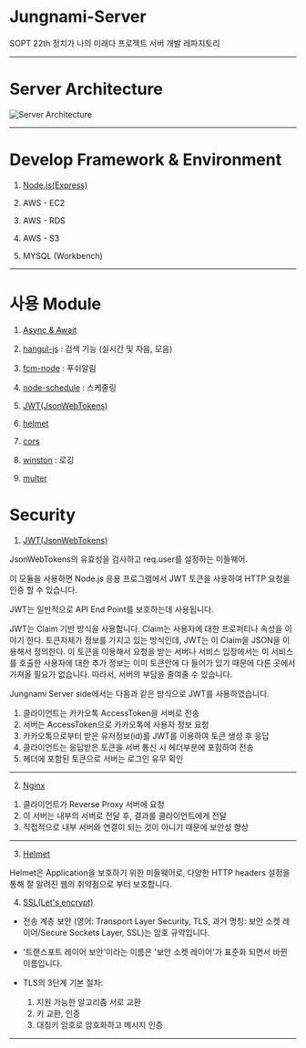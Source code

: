 # Jungnami-Server
SOPT 22th 정치가 나의 미래다 프로젝트 서버 개발 레파지토리

---

# Server Architecture
![Server Architecture](architecture.png)

---

# Develop Framework & Environment

1. [Node.js](https://nodejs.org/en/)[(Express)](http://expressjs.com/)

2. AWS - EC2

3. AWS - RDS

4. AWS - S3

5. MYSQL (Workbench)

---


# 사용 Module

1. [Async & Await](https://www.npmjs.com/package/async)

2. [hangul-js](https://www.npmjs.com/package/hangul-js) : 검색 기능 (실시간 및 자음, 모음)

3. [fcm-node](https://www.npmjs.com/package/fcm-node) : 푸쉬알림

4. [node-schedule](https://www.npmjs.com/package/node-schedule) : 스케줄링

5. [JWT(JsonWebTokens)](https://www.npmjs.com/package/jsonwebtoken)

6. [helmet](https://github.com/helmetjs/helmet)

7. [cors](https://github.com/expressjs/cors)

8. [winston](https://github.com/winstonjs/winston) : 로깅

9. [multer](https://github.com/expressjs/multer)



# Security

1. [JWT(JsonWebTokens)](http://self-issued.info/docs/draft-ietf-oauth-json-web-token.html)

JsonWebTokens의 유효성을 검사하고 req.user를 설정하는 미들웨어.

이 모듈을 사용하면 Node.js 응용 프로그램에서 JWT 토큰을 사용하여 HTTP 요청을 인증 할 수 있습니다.

JWT는 일반적으로 API End Point를 보호하는데 사용됩니다.

JWT는 Claim 기반 방식을 사용합니다. Claim는 사용자에 대한 프로퍼티나 속성을 이야기 한다. 토큰자체가 정보를 가지고 있는 방식인데, JWT는 이 Claim을 JSON을 이용해서 정의한다.
이 토큰을 이용해서 요청을 받는 서버나 서비스 입장에서는 이 서비스를 호출한 사용자에 대한 추가 정보는 이미 토큰안에 다 들어가 있기 때문에 다른 곳에서 가져올 필요가 없습니다. 따라서, 서버의 부담을 줄여줄 수 있습니다.

Jungnami Server side에서는 다음과 같은 방식으로 JWT를 사용하였습니다.
1) 클라이언트는 카카오톡 AccessToken을 서버로 전송
2) 서버는 AccessToken으로 카카오톡에 사용자 정보 요청
3) 카카오톡으로부터 받은 유저정보(id)를 JWT를 이용하여 토큰 생성 후 응답
4) 클라이언트는 응답받은 토큰을 서버 통신 시 헤더부분에 포힘하여 전송
5) 헤더에 포함된 토큰으로 서버는 로그인 유무 확인


---
2. [Nginx](https://nginx.org/en/)

1) 클라이언트가 Reverse Proxy 서버에 요청
2) 이 서버는 내부의 서버로 전달 후, 결과를 클라이언트에게 전달
3) 직접적으로 내부 서버와 연결이 되는 것이 아니기 때문에 보안성 향상

---

3. [Helmet](http://badge.fury.io/js/helmet)

Helmet은 Application을 보호하기 위한 미들웨어로, 다양한 HTTP headers 설정을 통해 잘 알려진 웹의 취약점으로 부터 보호합니다.


4. [SSL(Let's encrypt)](https://letsencrypt.org/)

* 전송 계층 보안 (영어: Transport Layer Security, TLS, 과거 명칭: 보안 소켓 레이어/Secure Sockets Layer, SSL)는 암호 규약입니다.

* '트랜스포트 레이어 보안'이라는 이름은 '보안 소켓 레이어'가 표준화 되면서 바뀐 이름입니다.

* TLS의 3단계 기본 절차:
  1. 지원 가능한 알고리즘 서로 교환
  2. 키 교환, 인증
  3. 대칭키 암호로 암호화하고 메시지 인증
---
